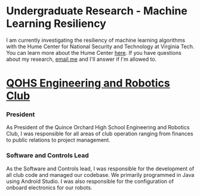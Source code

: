 # Undergraduate Research - Machine Learning Resiliency
I am currently investigating the resiliency of machine learning algorithms with the Hume Center for National Security and Technology at Virginia Tech.
You can learn more about the Hume Center [here](https://www.hume.vt.edu/). If you have questions about my research, [email me](mailto:rgniadek@vt.edu) and I'll answer if I'm allowed to.

# [QOHS Engineering and Robotics Club](https://qoengineering.club)
### President
As President of the Quince Orchard High School Engineering and Robotics Club, I was responsible for all areas of club operation ranging from finances to public relations to project management.
### Software and Controls Lead
As the Software and Controls lead, I was responsible for the development of all club code and managed our codebase. We primarily programmed in Java using Android Studio. I was also responsible for the configuration of onboard electronics for our robots.



